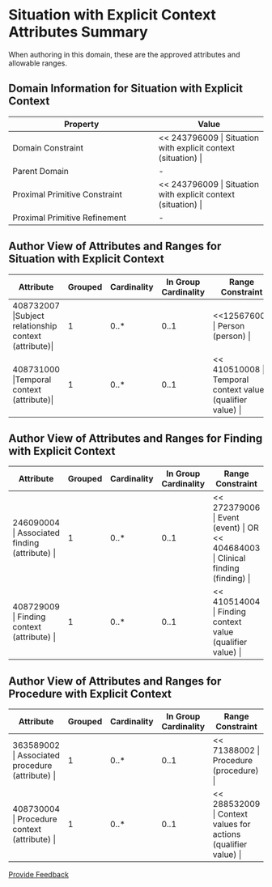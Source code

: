 # Situation with Explicit Context Attributes Summary

When authoring in this domain, these are the approved attributes and allowable ranges.

## Domain Information for Situation with Explicit Context

<table><thead><tr><th width="272.59814453125">Property</th><th>Value</th></tr></thead><tbody><tr><td>Domain Constraint</td><td>&#x3C;&#x3C; 243796009 | Situation with explicit context (situation) |</td></tr><tr><td>Parent Domain</td><td>-</td></tr><tr><td>Proximal Primitive Constraint</td><td>&#x3C;&#x3C; 243796009 | Situation with explicit context (situation) |</td></tr><tr><td>Proximal Primitive Refinement</td><td>-</td></tr></tbody></table>

## Author View of Attributes and Ranges for Situation with Explicit Context

<table><thead><tr><th width="252.259521484375">Attribute</th><th width="102.79327392578125">Grouped</th><th width="121.5633544921875">Cardinality</th><th width="184.514892578125">In Group Cardinality</th><th width="303.2647705078125">Range Constraint</th></tr></thead><tbody><tr><td>408732007 |Subject relationship context (attribute)|</td><td>1</td><td>0..*</td><td>0..1</td><td>&#x3C;&#x3C;125676002 | Person (person) |</td></tr><tr><td>408731000 |Temporal context (attribute)|</td><td>1</td><td>0..*</td><td>0..1</td><td>&#x3C;&#x3C; 410510008 | Temporal context value (qualifier value) |</td></tr></tbody></table>

## Author View of Attributes and Ranges for Finding with Explicit Context

<table><thead><tr><th width="293.713623046875">Attribute</th><th width="106.09033203125">Grouped</th><th width="120.2135009765625">Cardinality</th><th width="175.560791015625">In Group Cardinality</th><th width="263.5164794921875">Range Constraint</th></tr></thead><tbody><tr><td>246090004 | Associated finding (attribute) |</td><td>1</td><td>0..*</td><td>0..1</td><td>&#x3C;&#x3C; 272379006 | Event (event) | OR &#x3C;&#x3C; 404684003 | Clinical finding (finding) |</td></tr><tr><td>408729009 | Finding context (attribute) |</td><td>1</td><td>0..*</td><td>0..1</td><td>&#x3C;&#x3C; 410514004 | Finding context value (qualifier value) |</td></tr></tbody></table>

## Author View of Attributes and Ranges for Procedure with Explicit Context

<table><thead><tr><th width="159.8984375">Attribute</th><th width="111.6649169921875">Grouped</th><th width="119.69091796875">Cardinality</th><th width="177.25">In Group Cardinality</th><th>Range Constraint</th></tr></thead><tbody><tr><td>363589002 | Associated procedure (attribute) |</td><td>1</td><td>0..*</td><td>0..1</td><td>&#x3C;&#x3C; 71388002 | Procedure (procedure) |</td></tr><tr><td>408730004 | Procedure context (attribute) |</td><td>1</td><td>0..*</td><td>0..1</td><td>&#x3C;&#x3C; 288532009 | Context values for actions (qualifier value) |</td></tr></tbody></table>

<a href="https://docs.google.com/forms/d/e/1FAIpQLScTmbZIf0UEQwYDkY27EEWBkaiYkHSbR0_9DmFrMLXoQLyL7Q/viewform?usp=pp_url&#x26;entry.1767247133=SCT+Editorial+Guide&#x26;entry.670899847=Situation%20with%20Explicit%20Context%20Attributes%20Summary" class="button primary">Provide Feedback</a>
